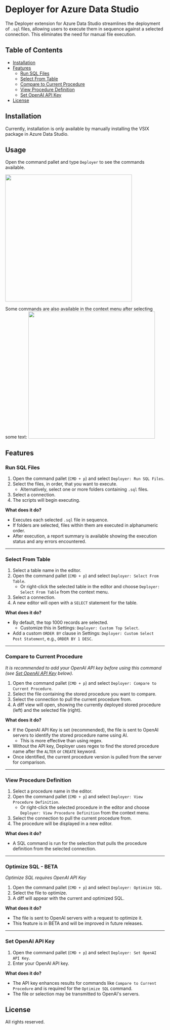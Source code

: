 # Deployer for Azure Data Studio

The Deployer extension for Azure Data Studio streamlines the deployment of `.sql` files, allowing users to execute them in sequence against a selected connection. This eliminates the need for manual file execution.

## Table of Contents

- [Installation](#installation)
- [Features](#features)
  - [Run SQL Files](#run-sql-files)
  - [Select From Table](#select-from-table)
  - [Compare to Current Procedure](#compare-to-current-procedure)
  - [View Procedure Definition](#view-procedure-definition)
  - [Set OpenAI API Key](#set-openai-api-key)
- [License](#license)

## Installation

Currently, installation is only available by manually installing the VSIX package in Azure Data Studio.

## Usage

Open the command pallet and type `Deployer` to see the commands available.

<img width="400" src="https://raw.githubusercontent.com/RiffTechnologies/deployer-azs-extension/main/deployer-sql-execute-edit.gif" />

Some commands are also available in the context menu after selecting some text:
<img width="400" src="https://raw.githubusercontent.com/RiffTechnologies/deployer-azs-extension/main/deployer-context-menu.png" />

## Features

### Run SQL Files

1. Open the command pallet (`CMD + p`) and select `Deployer: Run SQL Files`.
2. Select the files, in order, that you want to execute.
   - Alternatively, select one or more folders containing `.sql` files.
3. Select a connection.
4. The scripts will begin executing.

**What does it do?**

- Executes each selected `.sql` file in sequence.
- If folders are selected, files within them are executed in alphanumeric order.
- After execution, a report summary is available showing the execution status and any errors encountered.

---

### Select From Table

1. Select a table name in the editor.
2. Open the command pallet (`CMD + p`) and select `Deployer: Select From Table`.
   - Or right-click the selected table in the editor and choose `Deployer: Select From Table` from the context menu.
3. Select a connection.
4. A new editor will open with a `SELECT` statement for the table.

**What does it do?**

- By default, the top 1000 records are selected.
  - Customize this in Settings: `Deployer: Custom Top Select`.
- Add a custom `ORDER BY` clause in Settings: `Deployer: Custom Select Post Statement`, e.g., `ORDER BY 1 DESC`.

---

### Compare to Current Procedure

_It is recommended to add your OpenAI API key before using this command (see [Set OpenAI API Key](#set-openai-api-key) below)._

1. Open the command pallet (`CMD + p`) and select `Deployer: Compare to Current Procedure`.
2. Select the file containing the stored procedure you want to compare.
3. Select the connection to pull the current procedure from.
4. A diff view will open, showing the currently deployed stored procedure (left) and the selected file (right).

**What does it do?**

- If the OpenAI API Key is set (recommended), the file is sent to OpenAI servers to identify the stored procedure name using AI.
  - This is more effective than using regex.
- Without the API key, Deployer uses regex to find the stored procedure name after the `ALTER` or `CREATE` keyword.
- Once identified, the current procedure version is pulled from the server for comparison.

---

### View Procedure Definition

1. Select a procedure name in the editor.
2. Open the command pallet (`CMD + p`) and select `Deployer: View Procedure Definition`.
   - Or right-click the selected procedure in the editor and choose `Deployer: View Procedure Definition` from the context menu.
3. Select the connection to pull the current procedure from.
4. The procedure will be displayed in a new editor.

**What does it do?**

- A SQL command is run for the selection that pulls the procedure definition from the selected connection.

---

### Optimize SQL - BETA

_Optimize SQL requires OpenAI API Key_

1. Open the command pallet (`CMD + p`) and select `Deployer: Optimize SQL`.
2. Select the file to optimize.
3. A diff will appear with the current and optimized SQL.

**What does it do?**

- The file is sent to OpenAI servers with a request to optimize it.
- This feature is in BETA and will be improved in future releases.

---

### Set OpenAI API Key

1. Open the command pallet (`CMD + p`) and select `Deployer: Set OpenAI API Key`.
2. Enter your OpenAI API key.

**What does it do?**

- The API key enhances results for commands like `Compare to Current Procedure` and is required for the `Optimize SQL` command.
- The file or selection may be transmitted to OpenAI's servers.

## License

All rights reserved.
